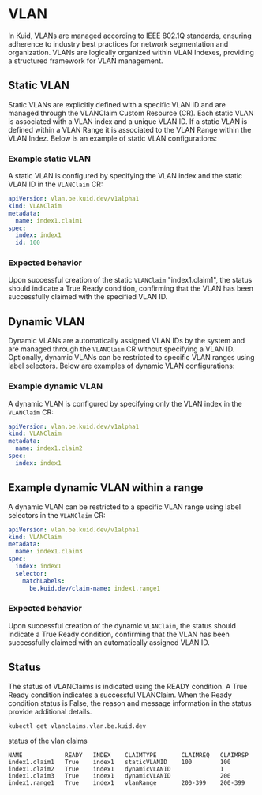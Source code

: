 # VLAN

In Kuid, VLANs are managed according to IEEE 802.1Q standards, ensuring adherence to industry best practices for network segmentation and organization. VLANs are logically organized within VLAN Indexes, providing a structured framework for VLAN management.

## Static VLAN

Static VLANs are explicitly defined with a specific VLAN ID and are managed through the VLANClaim Custom Resource (CR). Each static VLAN is associated with a VLAN index and a unique VLAN ID. If a static VLAN is defined within a VLAN Range it is associated to the VLAN Range within the VLAN Indez. Below is an example of static VLAN configurations:

### Example static VLAN

A static VLAN is configured by specifying the VLAN index and the static VLAN ID in the `VLANClaim` CR:

```yaml
apiVersion: vlan.be.kuid.dev/v1alpha1
kind: VLANClaim
metadata:
  name: index1.claim1
spec:
  index: index1
  id: 100
```

### Expected behavior

Upon successful creation of the static `VLANClaim` "index1.claim1", the status should indicate a True Ready condition, confirming that the VLAN has been successfully claimed with the specified VLAN ID.

## Dynamic VLAN

Dynamic VLANs are automatically assigned VLAN IDs by the system and are managed through the `VLANClaim` CR without specifying a VLAN ID. Optionally, dynamic VLANs can be restricted to specific VLAN ranges using label selectors. Below are examples of dynamic VLAN configurations:

### Example dynamic VLAN

A dynamic VLAN is configured by specifying only the VLAN index in the `VLANClaim` CR:

```yaml
apiVersion: vlan.be.kuid.dev/v1alpha1
kind: VLANClaim
metadata:
  name: index1.claim2
spec:
  index: index1
```

## Example dynamic VLAN within a range

A dynamic VLAN can be restricted to a specific VLAN range using label selectors in the `VLANClaim` CR:

```yaml
apiVersion: vlan.be.kuid.dev/v1alpha1
kind: VLANClaim
metadata:
  name: index1.claim3
spec:
  index: index1
  selector:
    matchLabels:
      be.kuid.dev/claim-name: index1.range1
```
### Expected behavior

Upon successful creation of the dynamic `VLANClaim`, the status should indicate a True Ready condition, confirming that the VLAN has been successfully claimed with an automatically assigned VLAN ID.

## Status

The status of VLANClaims is indicated using the READY condition. A True Ready condition indicates a successful VLANClaim. When the Ready condition status is False, the reason and message information in the status provide additional details.

```
kubectl get vlanclaims.vlan.be.kuid.dev
```

status of the vlan claims

```
NAME            READY   INDEX    CLAIMTYPE       CLAIMREQ   CLAIMRSP
index1.claim1   True    index1   staticVLANID    100        100
index1.claim2   True    index1   dynamicVLANID              1
index1.claim3   True    index1   dynamicVLANID              200
index1.range1   True    index1   vlanRange       200-399    200-399
```
